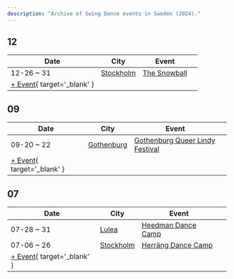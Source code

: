 ```yaml
---
description: "Archive of Swing Dance events in Sweden (2024)."
---
```


## 12

| Date | City | Event | |
| --- | --- | --- | --- |
| 12-26 ~ 31 | [Stockholm](by_city.md#stockholm) | [The Snowball](the-snowball-2024.md) |  |
| [+ Event](https://github.com/swingdance/events/issues/new?assignees=&labels=add+event&projects=&template=02-add_entity.yml&title=%5B2024%2Fsv_SE%5D%20%3CName%3E&region=sv_SE&province=&city=&org_id=&date_starts=2024-12-&date_ends=2024-12-){ target='_blank' }

## 09

| Date | City | Event | |
| --- | --- | --- | --- |
| 09-20 ~ 22 | [Gothenburg](by_city.md#gothenburg) | [Gothenburg Queer Lindy Festival](gothenburg-queer-lindy-festival-2024.md) |  |
| [+ Event](https://github.com/swingdance/events/issues/new?assignees=&labels=add+event&projects=&template=02-add_entity.yml&title=%5B2024%2Fsv_SE%5D%20%3CName%3E&region=sv_SE&province=&city=&org_id=&date_starts=2024-09-&date_ends=2024-09-){ target='_blank' }

## 07

| Date | City | Event | |
| --- | --- | --- | --- |
| 07-28 ~ 31 | [Lulea](by_city.md#lulea) | [Heedman Dance Camp](heedman-dance-camp-2024.md) |  |
| 07-06 ~ 26 | [Stockholm](by_city.md#stockholm) | [Herräng Dance Camp](herrang-dance-camp-2024.md) |  |
| [+ Event](https://github.com/swingdance/events/issues/new?assignees=&labels=add+event&projects=&template=02-add_entity.yml&title=%5B2024%2Fsv_SE%5D%20%3CName%3E&region=sv_SE&province=&city=&org_id=&date_starts=2024-07-&date_ends=2024-07-){ target='_blank' }
